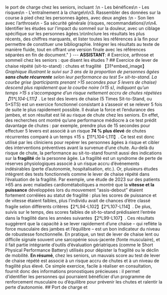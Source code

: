 le port de charge chez les seniors, incluant :\n - Les bénéfices\n - Les risques\n - L'entraînement à la charge\n\n3. Rassembler des données sur la course à pied chez les personnes âgées, avec deux angles :\n - Son lien avec l’arthrose\n - Sa sécurité générale (risques, recommandations)\n\n4. Identifier les études sur l’impact du sommeil sur la douleur, avec un ciblage spécifique sur les personnes âgées.\n\nInclure les résultats les plus récents, des chiffres marquants, et lister toutes les références à la fin pour permettre de constituer une bibliographie. Intégrer les résultats au texte de manière fluide, tout en offrant une version finale avec les références séparées en fin de document." } --- **ASSISTANT**: # Exercice, arthrose et sommeil chez les seniors : que disent les études ? ## Exercice de lever de chaise répété (sit-to-stand) : chutes et fragilité 【31†embed_image】 *Graphique illustrant le suivi sur 3 ans de la proportion de personnes âgées **sans chute récurrente** selon leur performance au test 5× sit-to-stand. La courbe grise (participants prenant >15 secondes pour 5 levers de chaise) descend plus rapidement que la courbe noire (≤15 s), indiquant qu’un temps >15 s s’accompagne d’un risque nettement accru de chutes répétées【11†L104-L111】.* Le test des levers de chaise (5 Times Sit-to-Stand, ou 5×STS) est un exercice fonctionnel consistant à s’asseoir et se relever 5 fois de suite le plus rapidement possible. Il évalue la force et l’endurance des jambes, et son résultat est lié au risque de chute chez les seniors. En effet, des recherches ont montré qu’une performance médiocre à ce test prédit davantage de chutes : par exemple, prendre plus de 15 secondes pour effectuer 5 levers est associé à un risque **74 % plus élevé** de chutes récurrentes comparé à un temps ≤15 s【11†L104-L111】. Ce test est donc utilisé par les cliniciens pour repérer les personnes âgées à risque et cibler des interventions préventives avant la survenue d’une chute. Au-delà du risque de chute, la performance au sit-to-stand fournit aussi des indications sur la **fragilité** de la personne âgée. La fragilité est un syndrome de perte de réserves physiologiques associé à un risque accru d’événements indésirables (perte d’autonomie, hospitalisation, etc.). Or, plusieurs études intègrent des tests fonctionnels comme le lever de chaise répété dans l’évaluation de la fragilité. Par exemple, une étude de 2023 sur des patients ≥65 ans avec maladies cardiométaboliques a montré que la **vitesse et la puissance** développées lors du mouvement “assis-debout” étaient fortement corrélées au statut de fragilité : plus les scores de puissance et de vitesse étaient faibles, plus l’individu avait de chances d’être classé fragile selon différents critères【2†L94-L102】【2†L107-L114】. De plus, suivis sur le temps, des scores faibles de sit-to-stand prédisaient l’entrée dans la fragilité dans les années suivantes【2†L99-L107】. Ces résultats suggèrent que la capacité à se lever rapidement d’une chaise – qui reflète la force musculaire des jambes et l’équilibre – est un bon indicateur du niveau de robustesse fonctionnelle. En pratique, un test de lever de chaise lent ou difficile signale souvent une sarcopénie sous-jacente (fonte musculaire), et il fait partie intégrante d’outils d’évaluation gériatriques (comme le Short Physical Performance Battery) utilisés pour dépister la fragilité ou le déclin de mobilité. **En résumé**, chez les seniors, un mauvais score au test de lever de chaise répété est associé à un risque accru de chutes et à un niveau de fragilité plus élevé. Ce simple exercice, facile à réaliser en consultation, fournit donc des informations pronostiques précieuses : il permet d’identifier les personnes qui pourraient bénéficier d’un programme de renforcement musculaire ou d’équilibre pour prévenir les chutes et ralentir la perte d’autonomie. ## Port de charge et